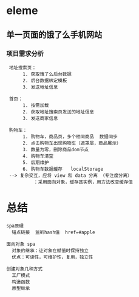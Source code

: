# eleme
## 单一页面的饿了么手机网站

### 项目需求分析

     地址搜索页：
          1. 获取饿了么后台数据
          2. 后台数据绑定模板
          3. 发送地址信息
          
     首页：
          1. 按需加载
          2. 获取地址搜索页发送的地址信息
          3. 发送商家信息
              
     购物车：
          1. 购物车，商品页，多个相同商品  数据同步
          2. 点击购物车出现购物车（遮罩层，商品展示）
          3. 数量为零，删除商品dom节点
          4. 购物车清空
          5. 后期维护
          6. 购物车数据缓存   localStorage
     --> 复杂交互，应将 view 和 data 分离 （专注度分离）
              ：采用面向对象，缓存其实例，用方法改变缓存值
           
           
# 总结
    spa原理
      锚点链接  监听hash值  href=#apple

    面向对象 spa
      对象的继承：让对象在赋值时保持独立
      优点：可读性，可维护性，复用，独立性
      
    创建对象几种方式
      工厂模式
      构造函数
      原型继承

    
